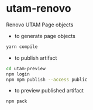 # utam-renovo

Renovo UTAM Page objects

- to generate page objects 
```bash
yarn compile
```

- to publish artifact
```bash
cd utam-preview
npm login
npm npm publish --access public
```

- to preview published artifact
```bash
npm pack
```